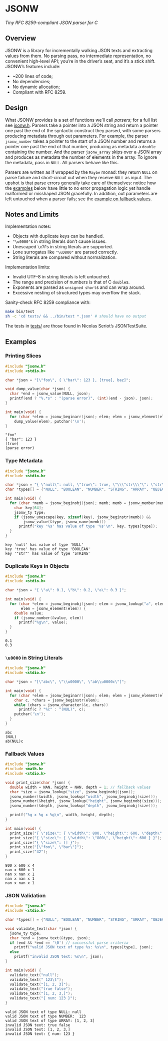# JSONW

_Tiny RFC 8259-compliant JSON parser for C_

## Overview

JSONW is a library for incrementally walking JSON texts and extracting values from them. No parsing pass, no intermediate representation, no convenient high-level API; you’re in the driver’s seat, and it’s a stick shift. JSONW’s features include:

- ~200 lines of code;
- No dependencies;
- No dynamic allocation;
- Compliant with RFC 8259.

## Design

What JSONW provides is a set of functions we’ll call _parsers_; for a full list see [jsonw.h](jsonw.h). Parsers take a pointer into a JSON string and return a pointer one past the end of the syntactic construct they parsed, with some parsers producing metadata through out parameters. For example, the parser `jsonw_number` takes a pointer to the start of a JSON number and returns a pointer one past the end of that number, producing as metadata a `double` containing the number. And the parser `jsonw_array` skips over a JSON array and produces as metadata the number of elements in the array. To ignore the metadata, pass in `NULL`. All parsers behave like this.

Parsers are written as if wrapped by the `Maybe` monad: they return `NULL` on parse failure and short-circuit out when they receive `NULL` as input. The upshot is that parse errors generally take care of themselves: notice how the [examples](#examples) below have little to no error propagation logic yet handle malformed or misshaped JSON gracefully. In addition, out parameters are left untouched when a parser fails; see the [example on fallback values](#fallback%20values).

## Notes and Limits

Implementation notes:

- Objects with duplicate keys can be handled.
- `"\u0000"`s in string literals don’t cause issues.
- Unescaped `\x7F`s in string literals are supported.
- Lone surrogates like `"\uD800"` are parsed correctly.
- String literals are compared without normalization.

Implementation limits:

- Invalid UTF-8 in string literals is left untouched.
- The range and precision of numbers is that of C `double`s.
- Exponents are parsed as `unsigned short`s and can wrap around.
- Excessive nesting of structured types may overflow the stack.

Sanity-check RFC 8259 compliance with:

```sh
make bin/test
sh -c 'cd tests/ && ../bin/test *.json' # should have no output
```

The tests in [tests/](tests/) are those found in Nicolas Seriot’s JSONTestSuite.

## Examples

### Printing Slices

```c
#include "jsonw.h"
#include <stdio.h>

char *json = "[\"foo\", { \"bar\": 123 }, [true], baz]";

void dump_value(char *json) {
  char *end = jsonw_value(NULL, json);
  printf(end ? "%.*s" : "(parse error)", (int)(end - json), json);
}

int main(void) {
  for (char *elem = jsonw_beginarr(json); elem; elem = jsonw_element(elem))
    dump_value(elem), putchar('\n');
}
```

```
"foo"
{ "bar": 123 }
[true]
(parse error)
```

### Type Metadata

```c
#include "jsonw.h"
#include <stdio.h>

char *json = "{ \"null\": null, \"true\": true, \"\\\"str\\\"\": \"str\"}";
char *types[] = {"NULL", "BOOLEAN", "NUMBER", "STRING", "ARRAY", "OBJECT"};

int main(void) {
  for (char *memb = jsonw_beginobj(json); memb; memb = jsonw_member(memb)) {
    char key[64];
    jsonw_ty type;
    if (jsonw_unescape(key, sizeof(key), jsonw_beginstr(memb)) &&
        jsonw_value(&type, jsonw_name(memb)))
      printf("key '%s' has value of type '%s'\n", key, types[type]);
  }
}
```

```
key 'null' has value of type 'NULL'
key 'true' has value of type 'BOOLEAN'
key '"str"' has value of type 'STRING'
```

### Duplicate Keys in Objects

```c
#include "jsonw.h"
#include <stdio.h>

char *json = "{ \"a\": 0.1, \"b\": 0.2, \"a\": 0.3 }";

int main(void) {
  for (char *elem = jsonw_beginobj(json); elem = jsonw_lookup("a", elem);
       elem = jsonw_element(elem)) {
    double value;
    if (jsonw_number(&value, elem))
      printf("%g\n", value);
  }
}
```

```
0.1
0.3
```

### `\u0000` in String Literals

```c
#include "jsonw.h"
#include <stdio.h>

char *json = "[\"abc\", \"\\u0000\", \"ab\\u0000c\"]";

int main(void) {
  for (char *elem = jsonw_beginarr(json); elem; elem = jsonw_element(elem)) {
    char c, *chars = jsonw_beginstr(elem);
    while (chars = jsonw_character(&c, chars))
      printf(c ? "%c" : "(NUL)", c);
    putchar('\n');
  }
}
```

```
abc
(NUL)
ab(NUL)c
```

### Fallback Values

```c
#include "jsonw.h"
#include <math.h>
#include <stdio.h>

void print_size(char *json) {
  double width = NAN, height = NAN, depth = 1; // fallback values
  char *size = jsonw_lookup("size", jsonw_beginobj(json));
  jsonw_number(&width, jsonw_lookup("width", jsonw_beginobj(size)));
  jsonw_number(&height, jsonw_lookup("height", jsonw_beginobj(size)));
  jsonw_number(&depth, jsonw_lookup("depth", jsonw_beginobj(size)));

  printf("%g x %g x %g\n", width, height, depth);
}

int main(void) {
  print_size("{ \"size\": { \"width\": 800, \"height\": 600, \"depth\": 4 } }");
  print_size("{ \"size\": { \"width\": \"800\", \"height\": 600 } }");
  print_size("{ \"size\": [] }");
  print_size("[\"foo\", \"bar\"]");
  print_size("42");
}
```

```
800 x 600 x 4
nan x 600 x 1
nan x nan x 1
nan x nan x 1
nan x nan x 1
```

### JSON Validation

```c
#include "jsonw.h"
#include <stdio.h>

char *types[] = {"NULL", "BOOLEAN", "NUMBER", "STRING", "ARRAY", "OBJECT"};

void validate_text(char *json) {
  jsonw_ty type;
  char *end = jsonw_text(&type, json);
  if (end && *end == '\0') // successful parse criteria
    printf("valid JSON text of type %s: %s\n", types[type], json);
  else
    printf("invalid JSON text: %s\n", json);
}

int main(void) {
  validate_text("null");
  validate_text(" 123\t");
  validate_text("[1, 2, 3]");
  validate_text("true false");
  validate_text("[1, 2, 3,]");
  validate_text("{ num: 123 }");
}
```

```
valid JSON text of type NULL: null
valid JSON text of type NUMBER:  123
valid JSON text of type ARRAY: [1, 2, 3]
invalid JSON text: true false
invalid JSON text: [1, 2, 3,]
invalid JSON text: { num: 123 }
```
